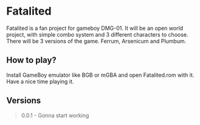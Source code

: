 # Fatalited

Fatalited is a fan project for gameboy DMG-01. It will be an open world project, with simple combo system and 3 different characters to choose. There will be 3 versions of the game. Ferrum, Arsenicum and Plumbum.

## How to play?

Install GameBoy emulator like BGB or mGBA and open Fatalited.rom with it.  
Have a nice time playing it.

## Versions

> 0.0.1 - Gonna start working